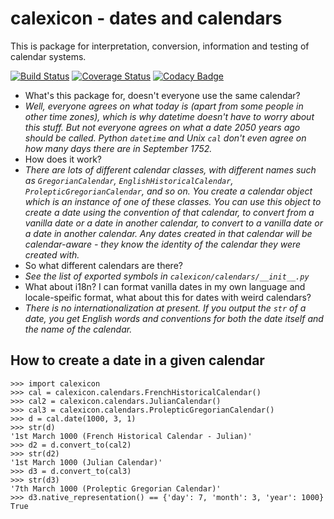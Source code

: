 # calexicon - dates and calendars

This is package for interpretation, conversion, information and testing of calendar systems. 

[![Build Status](https://travis-ci.org/jwg4/calexicon.svg?branch=master)](https://travis-ci.org/jwg4/calexicon)
[![Coverage Status](https://coveralls.io/repos/jwg4/calexicon/badge.svg?branch=master&service=github)](https://coveralls.io/github/jwg4/calexicon?branch=master)
[![Codacy Badge](https://api.codacy.com/project/badge/grade/81a3e2bb39384e33a7bde326a66e0dd4)](https://www.codacy.com/app/jack-grahl/calexicon)

 - What's this package for, doesn't everyone use the same calendar?
 - *Well, everyone agrees on what today is (apart from some people in other time zones), which is why datetime doesn't have to worry about this stuff. But not everyone agrees on what a date 2050 years ago should be called. Python `datetime` and Unix `cal` don't even agree on how many days there are in September 1752.*
 - How does it work?
 - *There are lots of different calendar classes, with different names such as `GregorianCalendar`, `EnglishHistoricalCalendar`, `ProlepticGregorianCalendar`, and so on. You create a calendar object which is an instance of one of these classes. You can use this object to create a date using the convention of that calendar, to convert from a vanilla date or a date in another calendar, to convert to a vanilla date or a date in another calendar. Any dates created in that calendar will be calendar-aware - they know the identity of the calendar they were created with.*
 - So what different calendars are there?
 - *See the list of exported symbols in `calexicon/calendars/__init__.py`*
 - What about i18n? I can format vanilla dates in my own language and locale-speific format, what about this for dates with weird calendars?
 - *There is no internationalization at present. If you output the `str` of a date, you get English words and conventions for both the date itself and the name of the calendar.*

## How to create a date in a given calendar
```
>>> import calexicon
>>> cal = calexicon.calendars.FrenchHistoricalCalendar()
>>> cal2 = calexicon.calendars.JulianCalendar()
>>> cal3 = calexicon.calendars.ProlepticGregorianCalendar()
>>> d = cal.date(1000, 3, 1)
>>> str(d)
'1st March 1000 (French Historical Calendar - Julian)'
>>> d2 = d.convert_to(cal2)
>>> str(d2)
'1st March 1000 (Julian Calendar)'
>>> d3 = d.convert_to(cal3)
>>> str(d3)
'7th March 1000 (Proleptic Gregorian Calendar)'
>>> d3.native_representation() == {'day': 7, 'month': 3, 'year': 1000}
True

```

